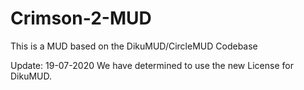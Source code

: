 # Crimson-2-MUD
This is a MUD based on the DikuMUD/CircleMUD Codebase

Update: 19-07-2020
We have determined to use the new License for DikuMUD.
